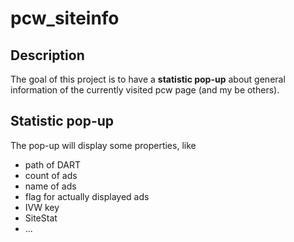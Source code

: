 pcw_siteinfo
============

Description
-----------

The goal of this project is to have a **statistic pop-up** about general information of the currently visited pcw page (and my be others).

Statistic pop-up
----------------

The pop-up will display some properties, like

* path of DART
* count of ads
* name of ads
* flag for actually displayed ads
* IVW key
* SiteStat
* ...
